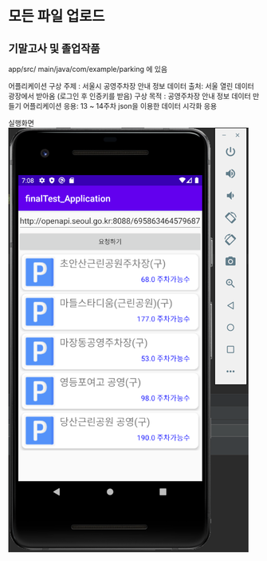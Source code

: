  # 모든 파일 업로드
 
 ## 기말고사 및 졸업작품
  
 app/src/ main/java/com/example/parking 에 있음
 
 어플리케이션 구상 
 주제 : 서울시 공영주차장 안내 정보
 데이터 출처: 서울 열린 데이터 광장에서 받아옴 (로그인 후 인증키를 받음)
 구상 목적 : 공영주차장 안내 정보 데이터 만들기
 어플리케이션 응용: 13 ~ 14주차 json을 이용한 데이터 시각화 응용
 
 실행화면
 <img width="" height="" src="./Png/parking_finalTest.png">
